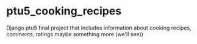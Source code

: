 # ptu5_cooking_recipes
Django ptu5 final project that includes information about cooking recipes, comments, ratings maybe something more (we'll see)) 
